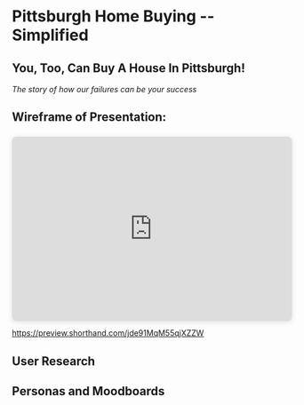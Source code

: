 # Pittsburgh Home Buying -- Simplified

## You, Too, Can Buy A House In Pittsburgh!

*The story of how our failures can be your success*

## Wireframe of Presentation:

<div style="position: relative; width: 100%; height: 0; padding-top: 56.2500%; padding-bottom: 48px; box-shadow: 0 2px 8px 0 rgba(63,69,81,0.16); margin-top: 1.6em; margin-bottom: 0.9em; overflow: hidden; border-radius: 8px; will-change: transform;">  
  <iframe loading="lazy" style="position: absolute; width: 100%; height: 100%; top: 0; left: 0; border: none; padding: 0;margin: 0;"    src="https://preview.shorthand.com/jde91MqM55qjXZZW">  </iframe>
</div>

https://preview.shorthand.com/jde91MqM55qjXZZW

## User Research

## Personas and Moodboards
